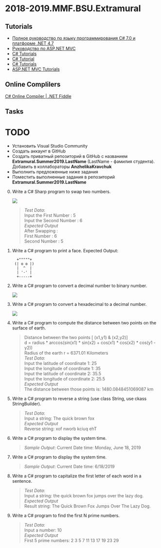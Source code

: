 # 2018-2019.MMF.BSU.Extramural


## Tutorials

- [Полное руководство по языку программирования С# 7.0 и платформе .NET 4.7](https://metanit.com/sharp/tutorial/)
- [Руководство по ASP.NET MVC](https://metanit.com/sharp/mvc5/)
- [C# Tutorials](https://docs.microsoft.com/en-us/dotnet/csharp/tutorials/)
- [C# Tutorial](https://www.tutorialspoint.com/csharp/)
- [C# Tutorials](https://www.tutorialsteacher.com/csharp/csharp-tutorials)
- [ASP.NET MVC Tutorials](https://www.tutorialsteacher.com/mvc/asp.net-mvc-tutorials)


## Online Complilers
[C# Online Compiler | .NET Fiddle](https://dotnetfiddle.net/)


## Tasks

# TODO

- Установить Visual Studio Community
- Создать аккаунт в GitHub
- Создать приватный репозиторий в GitHub с названием **Extramural.Summer2019.LastName** (LastName - фамилия студента). Добавить в коллабораторы **AnzhelikaKravchuk**
- Выполнить предложенные ниже задания
- Поместить выполненные задания в репозиторий **Extramural.Summer2019.LastName**

0. Write a C# Sharp program to swap two numbers.

   ![](https://github.com/AnzhelikaKravchuk/2018-2019.MMF.BSU/blob/master/Extramural/Pictures/3.png)
   
   > *Test Data*:       
   > Input the First Number : 5   
   > Input the Second Number : 6   
   > *Expected Output*    
   > After Swapping :   
   > First Number : 6   
   > Second Number : 5   
   
1. Write a C# program to print a face. Expected Output:

         +"""""+ 
        (| o o |)                                             
         |  ^  |                                                 
         | '-' |   
         +-----+
                
2. Write a C# program to convert a decimal number to binary number. 

   ![](https://github.com/AnzhelikaKravchuk/2018-2019.MMF.BSU/blob/master/Extramural/Pictures/1.png)

3. Write a C# program to convert a hexadecimal to a decimal number.

   ![](https://github.com/AnzhelikaKravchuk/2018-2019.MMF.BSU/blob/master/Extramural/Pictures/2.png)
   
4. Write a C# program to compute the distance between two points on the surface of earth. 

   > Distance between the two points [ (x1,y1) & (x2,y2)]  
   > d = radius * arccos(sin(x1) * sin(x2) + cos(x1) * cos(x2) * cos(y1 - y2))   
   > Radius of the earth r = 6371.01 Kilometers  
   > *Test Data*:   
   > Input the latitude of coordinate 1: 25     
   > Input the longitude of coordinate 1: 35   
   > Input the latitude of coordinate 2: 35.5   
   > Input the longitude of coordinate 2: 25.5     
   > *Expected Output*   
   > The distance between those points is: 1480.0848451069087 km  

5. Write a C# program to reverse a string (use class String, use ckass StringBuilder).   
   > *Test Data*:     
   > Input a string: The quick brown fox   
   > *Expected Output*  
   > Reverse string: xof nworb kciuq ehT  
   
6. Write a C# program to display the system time. 
   > *Sample Output*: Current Date time: Monday, June 18, 2019

7. Write a C# program to display the system time. 
   > *Sample Output*: Current Date time: 6/18/2019

8. Write a C# program to capitalize the first letter of each word in a sentence. 
   > *Test Data*:     
   > Input a string: the quick brown fox jumps over the lazy dog.  
   > *Expected Output*  
   > Result string: The Quick Brown Fox Jumps Over The Lazy Dog.
   
9. Write a C# program to find the first N prime numbers. 
   > *Test Data*:     
   > Input a number: 10  
   > *Expected Output*  
   > First 5 prime numbers: 2 3 5 7	11 13 17	19 23 29
